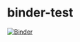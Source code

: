 # binder-test

[![Binder](https://mybinder.org/badge_logo.svg)](https://mybinder.org/v2/gh/twright-msft/binder-test/master)